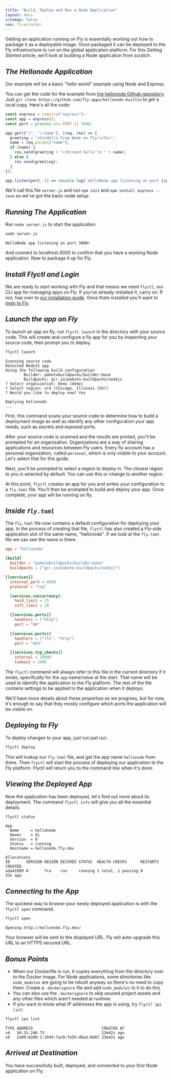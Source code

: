 ```yaml
---
title: "Build, Deploy and Run a Node Application"
layout: docs
sitemap: false
nav: firecracker
---
```


Getting an application running on Fly is essentially working out how to package it as a deployable image. Once packaged it can be deployed to the Fly infrastructure to run on the global application platform. For this _Getting Started_ article, we'll look at building a Node application from scratch.

## _The Hellonode Application_

Our example will be a basic "hello world" example using Node and Express.

You can get the code for the example from [the hellonode Github repository](https://github.com/fly-apps/hellonode-builtin). Just `git clone https://github.com/fly-apps/hellonode-builtin` to get a local copy. Here's all the code:

```javascript
const express = require("express");
const app = express();
const port = process.env.PORT || 3000;

app.get(["/", "/:name"], (req, res) => {
  greeting = "<h1>Hello From Node on Fly!</h1>";
  name = req.params["name"];
  if (name) {
    res.send(greeting + "</br>and hello to " + name);
  } else {
    res.send(greeting);
  }
});

app.listen(port, () => console.log(`HelloNode app listening on port ${port}!`));
```

We'll call this file `server.js` and run `npm init` and `npm install express --save` so we've got the basic node setup. 

## _Running The Application_

Run `node server.js` to start the application

```cmd
node server.js          
```
```output
HelloNode app listening on port 3000!
```

And connect to localhost:3000 to confirm that you have a working Node application. Now to package it up for Fly.


## _Install Flyctl and Login_

We are ready to start working with Fly and that means we need `flyctl`, our CLI app for managing apps on Fly. If you've already installed it, carry on. If not, hop over to [our installation guide](/docs/getting-started/installing-flyctl/). Once thats installed you'll want to [login to Fly](/docs/getting-started/login-to-fly/).


## _Launch the app on Fly_

To launch an app on fly, run `flyctl launch` in the directory with your source code. This will create and configure a fly app for you by inspecting your source code, then prompt you to deploy.

```cmd
flyctl launch
```
```output
Scanning source code
Detected NodeJS app
Using the following build configuration
        Builder: paketobuildpacks/builder:base
        Buildpacks: gcr.io/paketo-buildpacks/nodejs
? Select organization: Demo (demo)
? Select region: ord (Chicago, Illinois (US))
? Would you like to deploy now? Yes

Deplying hellonode
...
```

First, this command scans your source code to determine how to build a deployment image as well as identify any other configuration your app needs, such as secrets and exposed ports.

After your source code is scanned and the results are printed, you'll be prompted for an organization. Organizations are a way of sharing applications and resources between Fly users. Every fly account has a personal organization, called `personal`, which is only visible to your account. Let's select that for this guide.

Next, you'll be prompted to select a region to deploy in. The closest region to you is selected by default. You can use this or change to another region. 

At this point, `flyctl` creates an app for you and writes your configuration to a `fly.toml` file. You'll then be prompted to build and deploy your app. Once complete, your app will be running on fly. 

## _Inside `fly.toml`_

The `fly.toml` file now contains a default configuration for deploying your app. In the process of creating that file, `flyctl` has also created a Fly-side application slot of the same name, "hellonode". If we look at the `fly.toml` file we can see the name in there:

```toml
app = "hellonode"

[build]
  builder = "paketobuildpacks/builder:base"
  buildpacks = ["gcr.io/paketo-buildpacks/nodejs"]

[[services]]
  internal_port = 8080
  protocol = "tcp"

  [services.concurrency]
    hard_limit = 25
    soft_limit = 20

  [[services.ports]]
    handlers = ["http"]
    port = "80"

  [[services.ports]]
    handlers = ["tls", "http"]
    port = "443"

  [[services.tcp_checks]]
    interval = 10000
    timeout = 2000
```

The `flyctl` command will always refer to this file in the current directory if it exists, specifically for the `app` name/value at the start. That name will be used to identify the application to the Fly platform. The rest of the file contains settings to be applied to the application when it deploys. 

We'll have more details about these properties as we progress, but for now, it's enough to say that they mostly configure which ports the application will be visible on.

## _Deploying to Fly_

To deploy changes to your app, just run just run:

```cmd
flyctl deploy
```

This will lookup our `fly.toml` file, and get the app name `hellonode` from there. Then `flyctl` will start the process of deploying our application to the Fly platform. Flyctl will return you to the command line when it's done.

## _Viewing the Deployed App_

Now the application has been deployed, let's find out more about its deployment. The command `flyctl info` will give you all the essential details.

```cmd
flyctl status
```
```output
App
  Name     = hellonode
  Owner    = dj
  Version  = 0
  Status   = running
  Hostname = hellonode.fly.dev

Allocations
ID       VERSION REGION DESIRED STATUS  HEALTH CHECKS      RESTARTS CREATED
ada41989 0       fra    run     running 1 total, 1 passing 0        33s ago
```

## _Connecting to the App_

The quickest way to browse your newly deployed application is with the `flyctl open` command.

```cmd
flyctl open
```
```output
Opening http://hellonode.fly.dev/
```

Your browser will be sent to the displayed URL. Fly will auto-upgrade this URL to an HTTPS secured URL.

## _Bonus Points_

* When our Dockerfile is run, it copies everything from the directory over to the Docker image. For Node applications, some directories like `node_modules` are going to be rebuilt anyway so there's no need to copy them. Create a `.dockerignore` file and add `node_modules` to it to do this.
* You can also use the `.dockerignore` to skip unused project assets and any other files which aren't needed at runtime.
* If you want to know what IP addresses the app is using, try `flyctl ips list`:

```cmd
flyctl ips list
```
```out
TYPE ADDRESS                              CREATED AT
v4   50.31.246.73                         23m42s ago
v6   2a09:8280:1:3949:7ac8:fe55:d8ad:6b6f 23m42s ago
```

## _Arrived at Destination_

You have successfully built, deployed, and connected to your first Node application on Fly.
